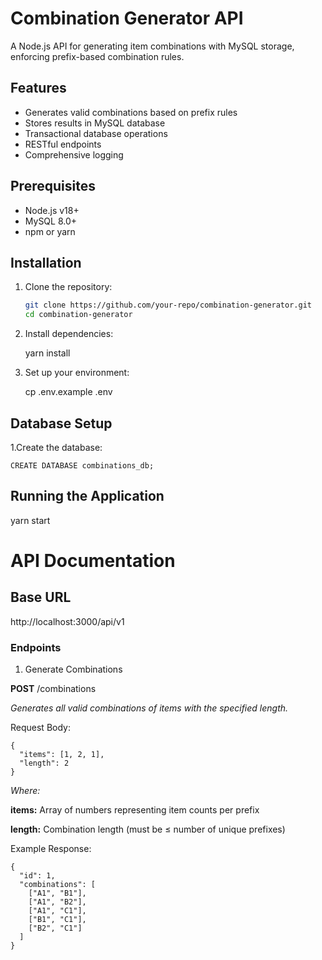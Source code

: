 # Combination Generator API

A Node.js API for generating item combinations with MySQL storage, enforcing prefix-based combination rules.

## Features

- Generates valid combinations based on prefix rules
- Stores results in MySQL database
- Transactional database operations
- RESTful endpoints
- Comprehensive logging

## Prerequisites

- Node.js v18+
- MySQL 8.0+
- npm or yarn

## Installation

1. Clone the repository:
   ```bash
   git clone https://github.com/your-repo/combination-generator.git
   cd combination-generator

2. Install dependencies:

    yarn install

3. Set up your environment:

    cp .env.example .env

## Database Setup

1.Create the database:

    CREATE DATABASE combinations_db;

## Running the Application

yarn start

# API Documentation

## Base URL
http://localhost:3000/api/v1

### Endpoints

1. Generate Combinations

**POST** /combinations

*Generates all valid combinations of items with the specified length.*

Request Body:

```
{
  "items": [1, 2, 1],
  "length": 2
}
```

*Where:*

**items:** Array of numbers representing item counts per prefix

**length:** Combination length (must be ≤ number of unique prefixes)

Example Response:

```
{
  "id": 1,
  "combinations": [
    ["A1", "B1"],
    ["A1", "B2"],
    ["A1", "C1"],
    ["B1", "C1"],
    ["B2", "C1"]
  ]
}
```

